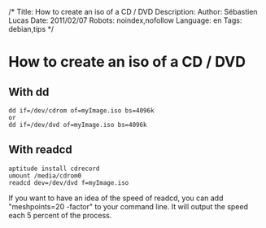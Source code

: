 /*
Title: How to create an iso of a CD / DVD
Description: 
Author: Sébastien Lucas
Date: 2011/02/07
Robots: noindex,nofollow
Language: en
Tags: debian,tips
*/
# How to create an iso of a CD / DVD

## With dd
```
dd if=/dev/cdrom of=myImage.iso bs=4096k
or
dd if=/dev/dvd of=myImage.iso bs=4096k
```
## With readcd

```
aptitude install cdrecord
umount /media/cdrom0
readcd dev=/dev/dvd f=myImage.iso
```

If you want to have an idea of the speed of readcd, you can add "meshpoints=20 -factor" to your command line. It will output the speed each 5 percent of the process.





